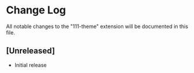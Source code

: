 # Change Log

All notable changes to the "111-theme" extension will be documented in this file.

## [Unreleased]

- Initial release
